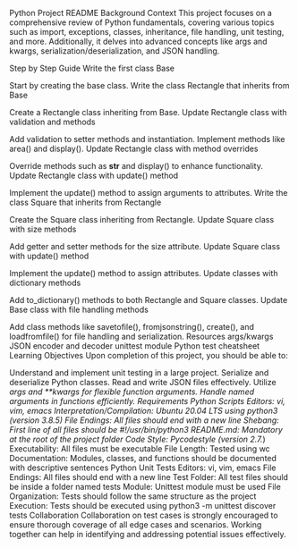 
Python Project README
Background Context
This project focuses on a comprehensive review of Python fundamentals, covering various topics such as import, exceptions, classes, inheritance, file handling, unit testing, and more. Additionally, it delves into advanced concepts like args and kwargs, serialization/deserialization, and JSON handling.

Step by Step Guide
Write the first class Base

Start by creating the base class.
Write the class Rectangle that inherits from Base

Create a Rectangle class inheriting from Base.
Update Rectangle class with validation and methods

Add validation to setter methods and instantiation.
Implement methods like area() and display().
Update Rectangle class with method overrides

Override methods such as __str__ and display() to enhance functionality.
Update Rectangle class with update() method

Implement the update() method to assign arguments to attributes.
Write the class Square that inherits from Rectangle

Create the Square class inheriting from Rectangle.
Update Square class with size methods

Add getter and setter methods for the size attribute.
Update Square class with update() method

Implement the update() method to assign attributes.
Update classes with dictionary methods

Add to_dictionary() methods to both Rectangle and Square classes.
Update Base class with file handling methods

Add class methods like savetofile(), fromjsonstring(), create(), and loadfromfile() for file handling and serialization.
Resources
args/kwargs
JSON encoder and decoder
unittest module
Python test cheatsheet
Learning Objectives
Upon completion of this project, you should be able to:

Understand and implement unit testing in a large project.
Serialize and deserialize Python classes.
Read and write JSON files effectively.
Utilize *args and **kwargs for flexible function arguments.
Handle named arguments in functions efficiently.
Requirements
Python Scripts
Editors: vi, vim, emacs
Interpretation/Compilation: Ubuntu 20.04 LTS using python3 (version 3.8.5)
File Endings: All files should end with a new line
Shebang: First line of all files should be #!/usr/bin/python3
README.md: Mandatory at the root of the project folder
Code Style: Pycodestyle (version 2.7.*)
Executability: All files must be executable
File Length: Tested using wc
Documentation: Modules, classes, and functions should be documented with descriptive sentences
Python Unit Tests
Editors: vi, vim, emacs
File Endings: All files should end with a new line
Test Folder: All test files should be inside a folder named tests
Module: Unittest module must be used
File Organization: Tests should follow the same structure as the project
Execution: Tests should be executed using python3 -m unittest discover tests
Collaboration
Collaboration on test cases is strongly encouraged to ensure thorough coverage of all edge cases and scenarios. Working together can help in identifying and addressing potential issues effectively.